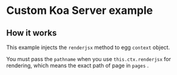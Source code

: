 # Custom Koa Server example

## How it works

This example injects the `renderjsx` method to egg `context` object.

You must pass the `pathname` when you use `this.ctx.renderjsx` for rendering, which means the exact path of page in `pages` .
